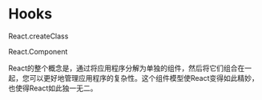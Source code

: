 
# Hooks

React.createClass

React.Component

React的整个概念是，通过将应用程序分解为单独的组件，然后将它们组合在一起，您可以更好地管理应用程序的复杂性。这个组件模型使React变得如此精妙，也使得React如此独一无二。